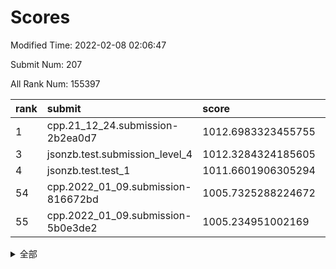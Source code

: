 # Scores

Modified Time: 2022-02-08 02:06:47

Submit Num: 207

All Rank Num: 155397

| rank |               submit               |       score        |       sigma        | pk_num |
| :--- | :--------------------------------- | :----------------- | :----------------- | :----- |
| 1    | cpp.21_12_24.submission-2b2ea0d7   | 1012.6983323455755 | 0.8092389540111353 | 3006   |
| 3    | jsonzb.test.submission_level_4     | 1012.3284324185605 | 0.7849094993831487 | 2997   |
| 4    | jsonzb.test.test_1                 | 1011.6601906305294 | 0.7692764097662478 | 3005   |
| 54   | cpp.2022_01_09.submission-816672bd | 1005.7325288224672 | 0.7175005320774863 | 3001   |
| 55   | cpp.2022_01_09.submission-5b0e3de2 | 1005.234951002169  | 0.710719843333719  | 3002   |


<details>
<summary>全部</summary>

| rank |                 submit                 |       score        |       sigma        | pk_num |
| :--- | :------------------------------------- | :----------------- | :----------------- | :----- |
| 1    | cpp.21_12_24.submission-2b2ea0d7       | 1012.6983323455755 | 0.8092389540111353 | 3006   |
| 2    | gobigger.level_3.submission_level_3_18 | 1012.4244826116427 | 0.7889867948286057 | 3007   |
| 3    | jsonzb.test.submission_level_4         | 1012.3284324185605 | 0.7849094993831487 | 2997   |
| 4    | jsonzb.test.test_1                     | 1011.6601906305294 | 0.7692764097662478 | 3005   |
| 5    | gobigger.level_3.submission_level_3_6  | 1011.3873813010588 | 0.7584884379086658 | 3003   |
| 6    | gobigger.level_3.submission_level_3_23 | 1011.2107049540184 | 0.7778453423979177 | 3003   |
| 7    | gobigger.level_3.submission_level_3_8  | 1010.9957277295457 | 0.7587158412514794 | 3002   |
| 8    | gobigger.level_3.submission_level_3_29 | 1010.9822277050107 | 0.7759000883562017 | 3001   |
| 9    | gobigger.level_3.submission_level_3_33 | 1010.6329831081488 | 0.7736986707370417 | 3009   |
| 10   | gobigger.level_3.submission_level_3_48 | 1010.6261257521229 | 0.7395110552261756 | 3005   |
| 11   | gobigger.level_3.submission_level_3_4  | 1010.5892396068145 | 0.7596715894480065 | 3007   |
| 12   | gobigger.level_3.submission_level_3_2  | 1010.564826590619  | 0.7909413832638694 | 3000   |
| 13   | gobigger.level_3.submission_level_3_30 | 1010.5012507927693 | 0.7769397460888121 | 3006   |
| 14   | gobigger.level_3.submission_level_3_49 | 1010.5005521163174 | 0.7570818176683248 | 3004   |
| 15   | gobigger.level_3.submission_level_3_40 | 1010.451003537172  | 0.7481814285710586 | 3004   |
| 16   | gobigger.level_3.submission_level_3_26 | 1010.414670262865  | 0.7751340610967672 | 2997   |
| 17   | gobigger.level_3.submission_level_3_3  | 1010.3646425752834 | 0.7859476491572128 | 3006   |
| 18   | gobigger.level_3.submission_level_3_20 | 1010.2340767221856 | 0.7643746770776838 | 2999   |
| 19   | gobigger.level_3.submission_level_3_35 | 1010.1548110553856 | 0.7580370559369572 | 3004   |
| 20   | gobigger.level_3.submission_level_3_38 | 1010.0377435208953 | 0.7668594634889974 | 3001   |
| 21   | gobigger.level_3.submission_level_3_37 | 1010.0034156540831 | 0.759009454844082  | 3001   |
| 22   | gobigger.level_3.submission_level_3_16 | 1009.9790433911895 | 0.7546470453054074 | 3005   |
| 23   | gobigger.level_3.submission_level_3_39 | 1009.9726988169707 | 0.7878201650466362 | 3006   |
| 24   | gobigger.level_3.submission_level_3_0  | 1009.9254832376246 | 0.7446375059431789 | 3003   |
| 25   | gobigger.level_3.submission_level_3_43 | 1009.8596688674475 | 0.7585793096427889 | 3003   |
| 26   | gobigger.level_3.submission_level_3_24 | 1009.7547208552868 | 0.7696013712656102 | 3004   |
| 27   | gobigger.level_3.submission_level_3_14 | 1009.7030536479429 | 0.7400583437270719 | 3002   |
| 28   | gobigger.level_3.submission_level_3_41 | 1009.6867650036004 | 0.7448131790194266 | 3002   |
| 29   | gobigger.level_3.submission_level_3_22 | 1009.6866681760155 | 0.7873084913246532 | 2999   |
| 30   | gobigger.level_3.submission_level_3_32 | 1009.6615638510218 | 0.7383078609221786 | 3004   |
| 31   | gobigger.level_3.submission_level_3_10 | 1009.6490624696447 | 0.7435122460947046 | 3004   |
| 32   | gobigger.level_3.submission_level_3_34 | 1009.6405741054203 | 0.7366947341230304 | 3001   |
| 33   | gobigger.level_3.submission_level_3_12 | 1009.6291564850889 | 0.780901490802004  | 3006   |
| 34   | gobigger.level_3.submission_level_3_1  | 1009.4976932570406 | 0.7732095228423373 | 3004   |
| 35   | gobigger.level_3.submission_level_3_19 | 1009.4958090349838 | 0.740866341303941  | 3001   |
| 36   | gobigger.level_3.submission_level_3_31 | 1009.4873944362089 | 0.7721522245361314 | 3005   |
| 37   | gobigger.level_3.submission_level_3_42 | 1009.4526939748336 | 0.7355965913024217 | 2999   |
| 38   | gobigger.level_3.submission_level_3_11 | 1009.4293945906279 | 0.7511482662020723 | 3004   |
| 39   | gobigger.level_3.submission_level_3_25 | 1009.4154387751324 | 0.7799307708031016 | 3005   |
| 40   | gobigger.level_3.submission_level_3_5  | 1009.3591147712525 | 0.7520714581236254 | 3004   |
| 41   | gobigger.level_3.submission_level_3_28 | 1009.2770443291904 | 0.7415039383922489 | 2998   |
| 42   | gobigger.level_3.submission_level_3_46 | 1009.1918395908245 | 0.7488797067869571 | 3002   |
| 43   | gobigger.level_3.submission_level_3_27 | 1009.0959487917938 | 0.7496973537258954 | 3005   |
| 44   | gobigger.level_3.submission_level_3_17 | 1009.074543672703  | 0.7306128269279413 | 2999   |
| 45   | gobigger.level_3.submission_level_3_9  | 1008.9590412090505 | 0.7363446410420464 | 2998   |
| 46   | gobigger.level_3.submission_level_3_7  | 1008.9054012013478 | 0.7667861310273368 | 3006   |
| 47   | gobigger.level_3.submission_level_3_44 | 1008.9051781064363 | 0.7574055958218364 | 3006   |
| 48   | gobigger.level_3.submission_level_3_13 | 1008.8161029112999 | 0.7438380780708752 | 3004   |
| 49   | gobigger.level_3.submission_level_3_36 | 1008.5706131780404 | 0.7578888338966091 | 3001   |
| 50   | gobigger.level_3.submission_level_3_15 | 1008.5109365024393 | 0.7675459474178361 | 3000   |
| 51   | gobigger.level_3.submission_level_3_45 | 1008.3746936649795 | 0.7534229902157874 | 3003   |
| 52   | gobigger.level_3.submission_level_3_21 | 1008.2750856898789 | 0.7394470049248869 | 3001   |
| 53   | gobigger.level_3.submission_level_3_47 | 1008.0976914162242 | 0.7340153358231328 | 2998   |
| 54   | cpp.2022_01_09.submission-816672bd     | 1005.7325288224672 | 0.7175005320774863 | 3001   |
| 55   | cpp.2022_01_09.submission-5b0e3de2     | 1005.234951002169  | 0.710719843333719  | 3002   |
| 56   | gobigger.level_1.submission_level_1_29 | 1004.9924880973782 | 0.7235352308178253 | 3001   |
| 57   | gobigger.level_1.submission_level_1_19 | 1004.5668885263287 | 0.7234164787848033 | 3008   |
| 58   | gobigger.level_1.submission_level_1_2  | 1004.4093484633368 | 0.7234060980340226 | 3003   |
| 59   | gobigger.level_1.submission_level_1_6  | 1004.3632107001727 | 0.7322411752210634 | 3000   |
| 60   | gobigger.level_1.submission_level_1_25 | 1004.2928504434618 | 0.7233979757383486 | 3003   |
| 61   | gobigger.level_1.submission_level_1_12 | 1004.1023894707283 | 0.7230892121602255 | 3006   |
| 62   | gobigger.level_1.submission_level_1_15 | 1004.0732375186584 | 0.7197275056644824 | 3000   |
| 63   | gobigger.level_1.submission_level_1_34 | 1004.0473195941618 | 0.7100252506574114 | 3004   |
| 64   | gobigger.level_1.submission_level_1_30 | 1004.0059449768186 | 0.7202293093408743 | 2998   |
| 65   | gobigger.level_1.submission_level_1_28 | 1003.9706829333451 | 0.7069475397416534 | 3001   |
| 66   | gobigger.level_1.submission_level_1_9  | 1003.7982458761528 | 0.7208410927982646 | 3006   |
| 67   | gobigger.level_1.submission_level_1_7  | 1003.7966533648699 | 0.7257090858041396 | 3005   |
| 68   | gobigger.level_1.submission_level_1_41 | 1003.7835544050678 | 0.6988961615013579 | 3007   |
| 69   | gobigger.level_1.submission_level_1_39 | 1003.5989760697616 | 0.713714325175341  | 3006   |
| 70   | gobigger.level_1.submission_level_1_26 | 1003.5377009716442 | 0.7116195656235946 | 3000   |
| 71   | gobigger.level_1.submission_level_1_37 | 1003.486642620307  | 0.7205105402592974 | 3002   |
| 72   | gobigger.level_1.submission_level_1_21 | 1003.4514846545825 | 0.7166752248550315 | 3005   |
| 73   | gobigger.level_1.submission_level_1_1  | 1003.4444903074699 | 0.708950062522027  | 3005   |
| 74   | gobigger.level_1.submission_level_1_17 | 1003.4348896687729 | 0.7234469168209162 | 3003   |
| 75   | gobigger.level_1.submission_level_1_14 | 1003.4193710210484 | 0.7138303090904352 | 3005   |
| 76   | gobigger.level_1.submission_level_1_11 | 1003.4147032909674 | 0.7022311185765131 | 3001   |
| 77   | gobigger.level_1.submission_level_1_46 | 1003.399668128693  | 0.7284863348272416 | 3005   |
| 78   | gobigger.level_1.submission_level_1_35 | 1003.356542746354  | 0.7141266347517209 | 3000   |
| 79   | gobigger.level_1.submission_level_1_20 | 1003.3379814144323 | 0.7065171810063271 | 3004   |
| 80   | gobigger.level_1.submission_level_1_42 | 1003.3363155431545 | 0.7197176904724931 | 3005   |
| 81   | gobigger.level_1.submission_level_1_24 | 1003.3285377104767 | 0.7108584100470297 | 3003   |
| 82   | gobigger.level_1.submission_level_1_33 | 1003.3110162088299 | 0.7196579230611727 | 3007   |
| 83   | gobigger.level_1.submission_level_1_48 | 1003.2871106473882 | 0.7124312767096465 | 2997   |
| 84   | gobigger.level_1.submission_level_1_40 | 1003.2174419754392 | 0.7130298373563201 | 3004   |
| 85   | gobigger.level_1.submission_level_1_3  | 1003.1710745621988 | 0.7088727268161633 | 3005   |
| 86   | gobigger.level_1.submission_level_1_49 | 1003.1371503485383 | 0.7217270127282792 | 2999   |
| 87   | gobigger.level_1.submission_level_1_8  | 1003.0888437934149 | 0.7177956611988849 | 3001   |
| 88   | gobigger.level_1.submission_level_1_44 | 1003.01305142628   | 0.7104222592735675 | 3002   |
| 89   | gobigger.level_1.submission_level_1_23 | 1002.9909610143079 | 0.7093643270318356 | 3005   |
| 90   | gobigger.level_1.submission_level_1_31 | 1002.9868331692624 | 0.7109423102092757 | 3005   |
| 91   | gobigger.level_1.submission_level_1_13 | 1002.9754674978321 | 0.7081290377695411 | 3000   |
| 92   | gobigger.level_1.submission_level_1_22 | 1002.9613809690962 | 0.7171788798740949 | 2999   |
| 93   | gobigger.level_1.submission_level_1_4  | 1002.9395091093292 | 0.7135192155122088 | 3005   |
| 94   | gobigger.level_1.submission_level_1_47 | 1002.9101819072563 | 0.7049133136709537 | 3001   |
| 95   | gobigger.level_1.submission_level_1_5  | 1002.7398488412804 | 0.7181889010053971 | 2999   |
| 96   | gobigger.level_1.submission_level_1_32 | 1002.6546553391056 | 0.7213131928780725 | 3006   |
| 97   | gobigger.level_1.submission_level_1_10 | 1002.4116297295122 | 0.7145930046938237 | 3006   |
| 98   | gobigger.level_1.submission_level_1_18 | 1002.3995359065661 | 0.7141099863380134 | 3000   |
| 99   | gobigger.level_1.submission_level_1_27 | 1002.3338809415619 | 0.7086278375459155 | 3004   |
| 100  | gobigger.level_1.submission_level_1_43 | 1002.2908886826285 | 0.7308198654042514 | 3001   |
| 101  | gobigger.level_1.submission_level_1_45 | 1002.2000235508643 | 0.723241162322813  | 3008   |
| 102  | gobigger.level_1.submission_level_1_38 | 1002.1956267229114 | 0.7215559174313315 | 3001   |
| 103  | gobigger.level_1.submission_level_1_0  | 1002.0671574679063 | 0.7119610085784253 | 3008   |
| 104  | gobigger.level_1.submission_level_1_16 | 1001.7620998561657 | 0.7177637598290882 | 3004   |
| 105  | gobigger.level_1.submission_level_1_36 | 1001.5398521734337 | 0.7155002386480007 | 3003   |
| 106  | gobigger.random.submission_random_24   | 997.2758121443264  | 0.7047484323681695 | 3002   |
| 107  | gobigger.random.submission_random_1    | 997.2341459460922  | 0.716936101784691  | 3000   |
| 108  | gobigger.random.submission_random_45   | 997.1822697930778  | 0.7112130583063964 | 3003   |
| 109  | gobigger.random.submission_random_40   | 997.0929952343439  | 0.7129744414163514 | 3006   |
| 110  | gobigger.random.submission_random_8    | 996.7454073153561  | 0.7123708915675281 | 3000   |
| 111  | gobigger.random.submission_random_48   | 996.7286141487937  | 0.7131632932127157 | 3005   |
| 112  | gobigger.random.submission_random_41   | 996.6622605635861  | 0.7049782536011803 | 3001   |
| 113  | gobigger.random.submission_random_25   | 996.6248382895047  | 0.7285776095936745 | 2998   |
| 114  | gobigger.random.submission_random_26   | 996.5939301422109  | 0.7009101688554971 | 3003   |
| 115  | gobigger.random.submission_random_22   | 996.5186235045703  | 0.7013060072303013 | 3001   |
| 116  | gobigger.random.submission_random_43   | 996.4468902575535  | 0.7155271826143061 | 3005   |
| 117  | gobigger.random.submission_random_6    | 996.2360965480556  | 0.7101805545324626 | 3006   |
| 118  | gobigger.random.submission_random_21   | 996.1816834306454  | 0.721040048339521  | 3004   |
| 119  | gobigger.random.submission_random_28   | 996.1756866008793  | 0.7065318093249874 | 3003   |
| 120  | gobigger.random.submission_random_23   | 996.1682796484395  | 0.7076834897381051 | 3001   |
| 121  | gobigger.random.submission_random_13   | 996.139790548757   | 0.6998930702187334 | 3001   |
| 122  | gobigger.random.submission_random_32   | 996.1353629394384  | 0.7192474042679    | 3007   |
| 123  | gobigger.random.submission_random_34   | 996.1295320574438  | 0.7116463154101355 | 3003   |
| 124  | gobigger.random.submission_random_39   | 996.1106994951977  | 0.7199088589879777 | 3009   |
| 125  | gobigger.random.submission_random_47   | 996.1086962419637  | 0.7189440528904217 | 3002   |
| 126  | gobigger.random.submission_random_12   | 996.1044892367012  | 0.7005768203684319 | 3003   |
| 127  | gobigger.random.submission_random_5    | 995.9965463477607  | 0.7078225537180339 | 3006   |
| 128  | gobigger.random.submission_random_35   | 995.9909886910373  | 0.7137817637464451 | 3005   |
| 129  | gobigger.random.submission_random_16   | 995.91661943975    | 0.7049185155746429 | 3006   |
| 130  | gobigger.random.submission_random_2    | 995.9039559981605  | 0.7056191369261489 | 3005   |
| 131  | gobigger.random.submission_random_46   | 995.8445724264494  | 0.7102405906206987 | 3006   |
| 132  | gobigger.random.submission_random_44   | 995.8229396903505  | 0.7144748325240239 | 3007   |
| 133  | gobigger.random.submission_random_30   | 995.804117651131   | 0.7003413043775496 | 3007   |
| 134  | gobigger.random.submission_random_3    | 995.7729656513084  | 0.7128836780687022 | 3004   |
| 135  | gobigger.random.submission_random_15   | 995.7721858320696  | 0.7026926974085304 | 3000   |
| 136  | gobigger.random.submission_random_38   | 995.7287535842407  | 0.7110859732954816 | 3006   |
| 137  | gobigger.random.submission_random_33   | 995.7020108242708  | 0.7323583265486969 | 2995   |
| 138  | gobigger.random.submission_random_17   | 995.7007755126116  | 0.7140783995158619 | 3000   |
| 139  | gobigger.random.submission_random_18   | 995.5830583184314  | 0.7107568129081053 | 2996   |
| 140  | gobigger.random.submission_random_19   | 995.5040022985754  | 0.7073082288744075 | 3002   |
| 141  | gobigger.random.submission_random_42   | 995.4714126885295  | 0.7235460282903368 | 3004   |
| 142  | gobigger.random.submission_random_9    | 995.4441688649141  | 0.719510802593533  | 2996   |
| 143  | gobigger.random.submission_random_0    | 995.396362435481   | 0.7162591596830475 | 3002   |
| 144  | gobigger.random.submission_random_36   | 995.368492211533   | 0.7017467133026034 | 3005   |
| 145  | gobigger.random.submission_random_29   | 995.3050520064494  | 0.7058925104212816 | 3002   |
| 146  | gobigger.random.submission_random_20   | 995.2572586209067  | 0.7082580044186099 | 3004   |
| 147  | gobigger.random.submission_random_37   | 995.1048286026213  | 0.7158803058157258 | 3008   |
| 148  | gobigger.random.submission_random_27   | 995.0868326452     | 0.731610642572765  | 3004   |
| 149  | gobigger.random.submission_random_4    | 994.9531657401081  | 0.7115214093898358 | 3002   |
| 150  | gobigger.random.submission_random_49   | 994.9058554423692  | 0.7156881237075855 | 2997   |
| 151  | gobigger.random.submission_random_10   | 994.7823148129785  | 0.7048335002983428 | 3004   |
| 152  | gobigger.random.submission_random_14   | 994.7300931183528  | 0.6939655365028171 | 2999   |
| 153  | gobigger.level_2.submission_level_2_31 | 994.6141781051401  | 0.7203208659538495 | 3005   |
| 154  | gobigger.random.submission_random_7    | 994.6049235269891  | 0.7177206919174215 | 3003   |
| 155  | gobigger.random.submission_random_31   | 994.6044667416525  | 0.7047239706717782 | 3004   |
| 156  | gobigger.random.submission_random_11   | 994.5386113582749  | 0.7234126321175235 | 3009   |
| 157  | gobigger.level_2.submission_level_2_10 | 994.0146209062677  | 0.7298566056949288 | 3001   |
| 158  | gobigger.level_2.submission_level_2_33 | 993.9668638342044  | 0.7409643901434826 | 3000   |
| 159  | gobigger.level_2.submission_level_2_12 | 993.8124954432606  | 0.7532913192223578 | 3004   |
| 160  | gobigger.level_2.submission_level_2_5  | 993.6909886323227  | 0.7337417337052665 | 3001   |
| 161  | gobigger.level_2.submission_level_2_22 | 993.6102549094725  | 0.735071241039784  | 3003   |
| 162  | gobigger.level_2.submission_level_2_1  | 993.5305612608322  | 0.7364374724703816 | 2998   |
| 163  | gobigger.level_2.submission_level_2_7  | 993.4650821517523  | 0.7306010759175514 | 3008   |
| 164  | gobigger.level_2.submission_level_2_30 | 993.3317753341619  | 0.7365338526699245 | 3004   |
| 165  | gobigger.level_2.submission_level_2_14 | 992.9284008153959  | 0.7383629339679335 | 3007   |
| 166  | gobigger.level_2.submission_level_2_6  | 992.8364842219612  | 0.7424330324785959 | 3003   |
| 167  | gobigger.level_2.submission_level_2_39 | 992.8355360266511  | 0.7419377897844714 | 3003   |
| 168  | gobigger.level_2.submission_level_2_11 | 992.6996800652464  | 0.7388157950062745 | 3003   |
| 169  | gobigger.level_2.submission_level_2_18 | 992.6874753982386  | 0.7467712061013213 | 3007   |
| 170  | gobigger.level_2.submission_level_2_44 | 992.6865756949824  | 0.7204531359978104 | 3002   |
| 171  | gobigger.level_2.submission_level_2_32 | 992.6516074015494  | 0.7416459004240606 | 2996   |
| 172  | gobigger.level_2.submission_level_2_26 | 992.6247732979924  | 0.7334707480784982 | 3007   |
| 173  | gobigger.level_2.submission_level_2_19 | 992.6222373876791  | 0.7316260128418159 | 3006   |
| 174  | gobigger.level_2.submission_level_2_43 | 992.576630434313   | 0.7496571353505705 | 3001   |
| 175  | gobigger.level_2.submission_level_2_38 | 992.5137807924154  | 0.732203978987568  | 3002   |
| 176  | gobigger.level_2.submission_level_2_8  | 992.4845914412824  | 0.7266571464577422 | 3006   |
| 177  | gobigger.level_2.submission_level_2_23 | 992.4640304391883  | 0.7392960876699779 | 3004   |
| 178  | gobigger.level_2.submission_level_2_29 | 992.4279358018211  | 0.7525422019177684 | 3000   |
| 179  | gobigger.level_2.submission_level_2_47 | 992.2409105128164  | 0.7655713805168758 | 2995   |
| 180  | gobigger.level_2.submission_level_2_40 | 992.1267873231573  | 0.7665964690359494 | 3001   |
| 181  | gobigger.level_2.submission_level_2_0  | 992.0565325788633  | 0.7509793120861633 | 3002   |
| 182  | gobigger.level_2.submission_level_2_3  | 992.0560683161473  | 0.7510485956263968 | 3003   |
| 183  | gobigger.level_2.submission_level_2_17 | 992.0390680338357  | 0.7601333173308212 | 3001   |
| 184  | gobigger.level_2.submission_level_2_45 | 992.0046834872362  | 0.7332967242437577 | 2998   |
| 185  | gobigger.level_2.submission_level_2_34 | 991.9745747374333  | 0.7475938132912302 | 3002   |
| 186  | gobigger.level_2.submission_level_2_42 | 991.9374180792347  | 0.7378437358066445 | 2999   |
| 187  | gobigger.level_2.submission_level_2_24 | 991.9280093396521  | 0.7383924048035537 | 2999   |
| 188  | gobigger.level_2.submission_level_2_21 | 991.9206898129221  | 0.7243695502958275 | 3002   |
| 189  | gobigger.level_2.submission_level_2_27 | 991.87305377507    | 0.7423366766383039 | 3008   |
| 190  | gobigger.level_2.submission_level_2_25 | 991.8630014302813  | 0.7447532327013355 | 3004   |
| 191  | gobigger.level_2.submission_level_2_9  | 991.8230425797924  | 0.7504457771742397 | 3003   |
| 192  | gobigger.level_2.submission_level_2_41 | 991.7925006086264  | 0.758867819010679  | 2994   |
| 193  | gobigger.level_2.submission_level_2_49 | 991.7489797945751  | 0.7378993250751409 | 3005   |
| 194  | gobigger.level_2.submission_level_2_4  | 991.7121622647653  | 0.7463330603231185 | 3003   |
| 195  | gobigger.level_2.submission_level_2_46 | 991.5970568048808  | 0.7440092248425978 | 3004   |
| 196  | gobigger.level_2.submission_level_2_37 | 991.5145174332415  | 0.7644592029450314 | 3003   |
| 197  | gobigger.level_2.submission_level_2_35 | 991.4256201708652  | 0.74755191066921   | 3006   |
| 198  | gobigger.level_2.submission_level_2_16 | 991.3813540961212  | 0.7457805641555495 | 2997   |
| 199  | gobigger.level_2.submission_level_2_13 | 991.3438190386637  | 0.7605062621981346 | 3005   |
| 200  | gobigger.level_2.submission_level_2_2  | 991.3241233939523  | 0.7544658998992528 | 3006   |
| 201  | gobigger.level_2.submission_level_2_48 | 991.1549912154314  | 0.7363002435670988 | 3001   |
| 202  | gobigger.level_2.submission_level_2_28 | 991.0950780558693  | 0.757134001758384  | 3003   |
| 203  | gobigger.level_2.submission_level_2_15 | 990.1535462469127  | 0.7803000723327633 | 3007   |
| 204  | gobigger.level_2.submission_level_2_36 | 989.9805616428115  | 0.7575493655327233 | 3004   |
| 205  | gobigger.level_2.submission_level_2_20 | 989.7606506284741  | 0.8023520191088104 | 3000   |
| 206  | gobigger.none.submission_none_0        | 975.9870852001335  | 1.4596158054642487 | 3000   |
| 207  | gobigger.none.submission_none_1        | 973.605297179868   | 1.8193633354841054 | 3006   |

</details>